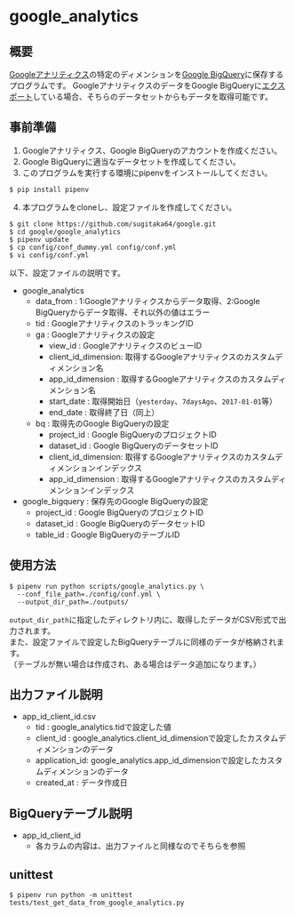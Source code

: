 # google_analytics

## 概要

[Googleアナリティクス](https://analytics.google.com/)の特定のディメンションを[Google BigQuery](https://bigquery.cloud.google.com/)に保存するプログラムです。
GoogleアナリティクスのデータをGoogle BigQueryに[エクスポート](https://support.google.com/analytics/answer/3437618)している場合、そちらのデータセットからもデータを取得可能です。

## 事前準備

1. Googleアナリティクス、Google BigQueryのアカウントを作成ください。
2. Google BigQueryに適当なデータセットを作成してください。
3. このプログラムを実行する環境にpipenvをインストールしてください。

```shell-session
$ pip install pipenv
```

4. 本プログラムをcloneし、設定ファイルを作成してください。

```shell-session
$ git clone https://github.com/sugitaka64/google.git
$ cd google/google_analytics
$ pipenv update
$ cp config/conf_dummy.yml config/conf.yml
$ vi config/conf.yml
```

以下、設定ファイルの説明です。

* google_analytics
  * data_from            : 1:Googleアナリティクスからデータ取得、2:Google BigQueryからデータ取得、それ以外の値はエラー
  * tid                  : GoogleアナリティクスのトラッキングID
  * ga                   : Googleアナリティクスの設定
    * view_id            :   GoogleアナリティクスのビューID
    * client_id_dimension:   取得するGoogleアナリティクスのカスタムディメンション名
    * app_id_dimension   :   取得するGoogleアナリティクスのカスタムディメンション名
    * start_date         :   取得開始日（`yesterday`、`7daysAgo`、`2017-01-01`等）
    * end_date           :   取得終了日（同上）
  * bq                   : 取得先のGoogle BigQueryの設定
    * project_id         :   Google BigQueryのプロジェクトID
    * dataset_id         :   Google BigQueryのデータセットID
    * client_id_dimension:   取得するGoogleアナリティクスのカスタムディメンションインデックス
    * app_id_dimension   :   取得するGoogleアナリティクスのカスタムディメンションインデックス
* google_bigquery        : 保存先のGoogle BigQueryの設定
  * project_id           :   Google BigQueryのプロジェクトID
  * dataset_id           :   Google BigQueryのデータセットID
  * table_id             :   Google BigQueryのテーブルID

## 使用方法

```shell-session
$ pipenv run python scripts/google_analytics.py \
  --conf_file_path=./config/conf.yml \
  --output_dir_path=./outputs/
```

`output_dir_path`に指定したディレクトリ内に、取得したデータがCSV形式で出力されます。  
また、設定ファイルで設定したBigQueryテーブルに同様のデータが格納されます。  
（テーブルが無い場合は作成され、ある場合はデータ追加になります。）

## 出力ファイル説明

* app_id_client_id.csv
  * tid           : google_analytics.tidで設定した値
  * client_id     : google_analytics.client_id_dimensionで設定したカスタムディメンションのデータ
  * application_id: google_analytics.app_id_dimensionで設定したカスタムディメンションのデータ
  * created_at    : データ作成日

## BigQueryテーブル説明

* app_id_client_id 
  * 各カラムの内容は、出力ファイルと同様なのでそちらを参照

## unittest

```shell-session
$ pipenv run python -m unittest tests/test_get_data_from_google_analytics.py
```
